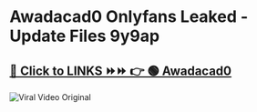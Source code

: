 
 # Awadacad0 Onlyfans Leaked - Update Files 9y9ap

## <h2><a href="https://clipsfans.com/Awadacad0&ref=git">🔗 Click to LINKS ⏩⏩ 👉 🟢 Awadacad0 </a></h2>

<a href="https://clipsfans.com/Awadacad0&ref=git" rel="nofollow" data-target="animated-image.originalLink"><img src="https://i.ibb.co.com/xMMVF88/686577567.gif" alt="Viral Video Original" style="max-width: 100%; display: inline-block;" data-target="animated-image.originalImage"></a>

